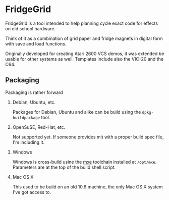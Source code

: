 FridgeGrid
==========

FridgeGrid is a tool intended to help planning cycle exact code for effects on
old school hardware.

Think of it as a combination of grid paper and fridge magnets in digital form
with save and load functions.

Originally developed for creating Atari 2600 VCS demos, it was extended be
usable for other systems as well. Templates include also the VIC-20 and the
C64.

Packaging
---------
Packaging is rather forward

1) Debian, Ubuntu, etc.

   Packages for Debian, Ubuntu and alike can be build using the
   `dpkg-buildpackage` tool.

2) OpenSuSE, Red-Hat, etc.

   Not supported yet. If someone provides mit with a proper build spec file,
   I'm including it.

3) Windows

   Windows is cross-build usine the [mxe](http://mxe.cc) toolchain installed at
   `/opt/mxe`. Parameters are at the top of the build shell script.

4) Mac OS X

   This used to be build on an old 10.6 machine, the only Mac OS X system I've
   got access to.

